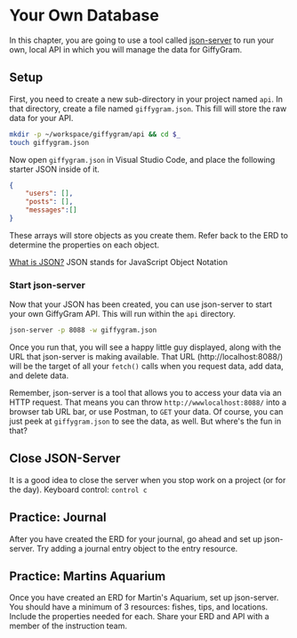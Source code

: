 # Your Own Database

In this chapter, you are going to use a tool called [json-server](https://github.com/typicode/json-server) to run your own, local API in which you will manage the data for GiffyGram.

## Setup

First, you need to create a new sub-directory in your project named `api`. In that directory, create a file named `giffygram.json`. This fill will store the raw data for your API.

```sh
mkdir -p ~/workspace/giffygram/api && cd $_
touch giffygram.json
```

Now open `giffygram.json` in Visual Studio Code, and place the following starter JSON inside of it.

```json
{
	"users": [],
	"posts": [],
	"messages":[]
}
```

These arrays will store objects as you create them. Refer back to the ERD to determine the properties on each object. 

[What is JSON?](https://www.w3schools.com/whatis/whatis_json.asp) JSON stands for JavaScript Object Notation


### Start json-server

Now that your JSON has been created, you can use json-server to start your own GiffyGram API. This will run within the `api` directory.

```sh
json-server -p 8088 -w giffygram.json
```

Once you run that, you will see a happy little guy displayed, along with the URL that json-server is making available. That URL (http://localhost:8088/) will be the target of all your `fetch()` calls when you request data, add data, and delete data.


Remember, json-server is a tool that allows you to access your data via an HTTP request. That means you can throw `http://wwwlocalhost:8088/` into a browser tab URL bar, or use Postman, to `GET` your data. Of course, you can just peek at `giffygram.json` to see the data, as well. But where's the fun in that? 

## Close JSON-Server
It is a good idea to close the server when you stop work on a project (or for the day). Keyboard control: `control c`


## Practice: Journal
After you have created the ERD for your journal, go ahead and set up json-server. Try adding a journal entry object to the entry resource.

## Practice: Martins Aquarium
Once you have created an ERD for Martin's Aquarium, set up json-server. You should have a minimum of 3 resources: fishes, tips, and locations. Include the properties needed for each. Share your ERD and API with a member of the instruction team.